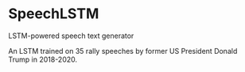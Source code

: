 # SpeechLSTM
LSTM-powered speech text generator

An LSTM trained on 35 rally speeches by former US President Donald Trump in 2018-2020.
